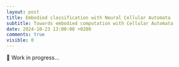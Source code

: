 ```yaml
---
layout: post
title: Embodied classification with Neural Cellular Automata
subtitle: Towards embodied computation with Cellular Automata
date: 2024-10-23 13:00:00 +0200
comments: true
visible: 0
---
```


🚧 Work in progress...

<script>
	window.location.replace("https://github.com/ichko/nca/blob/master/notebooks/06.nca-classifier.ipynb");
</script>

